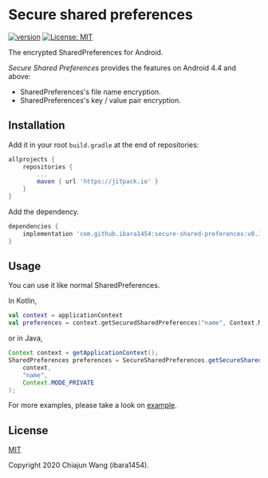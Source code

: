 # Secure shared preferences

[![version](https://img.shields.io/badge/version-0.1.0-blue)](https://github.com/ibara1454/secure-shared-preferences/release)
[![License: MIT](https://img.shields.io/badge/License-MIT-blue.svg)](https://opensource.org/licenses/MIT)

The encrypted SharedPreferences for Android.

*Secure Shared Preferences* provides the features on Android 4.4 and above:

- SharedPreferences's file name encryption.
- SharedPreferences's key / value pair encryption.

## Installation

Add it in your root `build.gradle` at the end of repositories:

```groovy
allprojects {
    repositories {
        ...
        maven { url 'https://jitpack.io' }
    }
}
```

Add the dependency.

```groovy
dependencies {
    implementation 'com.github.ibara1454:secure-shared-preferences:v0.1.0'
}
```

## Usage

You can use it like normal SharedPreferences.

In Kotlin,

```kotlin
val context = applicationContext
val preferences = context.getSecuredSharedPreferences("name", Context.MODE_PRIVATE)
```

or in Java,

```java
Context context = getApplicationContext();
SharedPreferences preferences = SecureSharedPreferences.getSecureSharedPreferences(
    context,
    "name",
    Context.MODE_PRIVATE
);
```

For more examples, please take a look on [example](https://github.com/ibara1454/secure-shared-preferences/tree/master/app/src/main/java/com/github/ibara1454/sample).

## License

[MIT](LICENSE)

Copyright 2020 Chiajun Wang (ibara1454).
